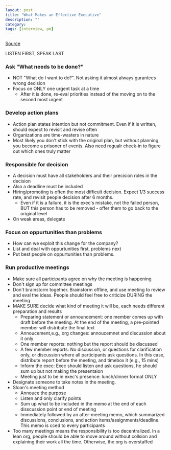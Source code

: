 ```yaml
---
layout: post
title: "What Makes an Effective Executive"
description: ""
category: 
tags: [interview, pm]
---
```


[Source](https://hbr.org/2004/06/what-makes-an-effective-executive)

LISTEN FIRST, SPEAK LAST

### Ask "What needs to be done?"

* NOT "What do I want to do?". Not asking it almost always gurantees wrong decision
* Focus on ONLY one urgent task at a time
  * After it is done, re-eval priorities instead of the moving on to the second most urgent


### Develop action plans

* Action plan states intention but not commitment. Even if it is written, should expect to revisit and revise often
* Organizations are time-wasters in nature
* Most likely you don't stick with the original plan, but without planning, you become a prisoner of events. Also need regualr check-in to figure out which ones truly matter


### Responsible for decision

* A decision must have all stakeholders and their precision roles in the decision
* Also a deadline must be included
* Hiring/promoting is often the most difficult decision. Expect 1/3 success rate, and revisit people decision after 6 months. 
  * Even if it is a failure, it is the exec's mistake, not the failed person, BUT this person has to be removed - offer them to go back to the original level
* On weak areas, delegate

### Focus on oppurtunities than problems

* How can we exploit this change for the company?
* List and deal with oppurtunities first, problems next
* Put best people on oppurtunities than problems.

### Run productive meetings
* Make sure all participants agree on why the meeting is happening
* Don't sign up for committee meetings
* Don't brainstorm together. Brainstorm offline, and use meeting to review and eval the ideas. People should feel free to criticize DURING the meeting
* MAKE SURE decide what kind of meeting it will be, each needs different preparation and results
  * Preparing statement or announcement: one member comes up with draft before the meeting. At the end of the meeting, a pre-pointed member will distribute the final text
  * Annoucement,e.g., org changes: annoucemnet and discussion about it only
  * One member reports: nothing but the report should be discussed
  * A few member reports: No discussion, or questions for clarification only, or discussion where all participants ask questions. In this case, distribute report before the meeting, and timebox it (e.g., 15 mins)
  * Inform the exec: Exec should listen and ask questions, he should sum up but not making the presentaion
  * Meeting just to be in exec's presence: lunch/dinner format ONLY
* Designate someone to take notes in the meeting.
* Sloan's meeting method
  * Annouce the purpose
  * Listen and only clarify points
  * Sum up what to be included in the memo at the end of each disscussion point or end of meeting
  * Immediately followed by an after-meeting memo, which summarized discussions, conclusions, and action items/assignments/deadline. This memo is cced to every participants 
* Too many meetings means the responsibility is too decentralized. In a lean org, people should be able to move around without collsion and explaining their work all the time. Otherwise, the org is overstaffed 
